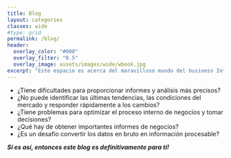```yaml
---
title: Blog
layout: categories
classes: wide
#type: grid
permalink: /blog/
header:
  overlay_color: "#000"
  overlay_filter: "0.5"
  overlay_image: assets/images/wide/wbook.jpg
excerpt: "Este espacio es acerca del maravilloso mundo del business Intelligence y la ciencia de datos. En este compartiremos tips, conocimientos, tutoriales etc.. que seran utiles en tu desarrollo profesional"
---
```


- ¿Tiene dificultades para proporcionar informes y análisis más precisos?
- ¿No puede identificar las últimas tendencias, las condiciones del mercado y responder rápidamente a los cambios?
- ¿Tiene problemas para optimizar el proceso interno de negocios y tomar decisiones?
- ¿Qué hay de obtener importantes informes de negocios?
- ¿Es un desafío convertir los datos en bruto en información procesable?

***Si es así, entonces este blog es definitivamente para ti!***

